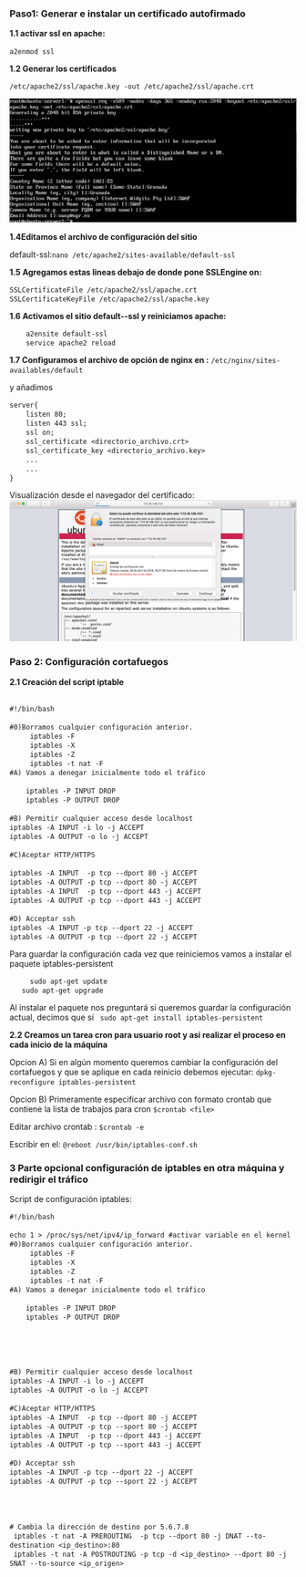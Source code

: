 

### Paso1: Generar e instalar un certificado autofirmado

**1.1 activar ssl en apache:**

`a2enmod ssl`


**1.2 Generar los certificados**

```openssl req -x509 -nodes -days 365 -newkey rsa:2048 -keyout
/etc/apache2/ssl/apache.key -out /etc/apache2/ssl/apache.crt
```

![generar certificado](https://github.com/antoniogmartin/highPerformanceWebServers/blob/master/practicas/practica4/generar-certificados.png)


**1.4Editamos el archivo de configuración del sitio**


default-ssl:`nano /etc/apache2/sites-available/default-ssl`

**1.5 Agregamos estas lineas debajo de donde pone SSLEngine on:**
```
SSLCertificateFile /etc/apache2/ssl/apache.crt
SSLCertificateKeyFile /etc/apache2/ssl/apache.key
```

**1.6 Activamos el sitio default--ssl y reiniciamos apache:**
```
	a2ensite default-ssl
	service apache2 reload
```
**1.7 Configuramos el archivo de opción de nginx en :**
`/etc/nginx/sites-availables/default`


y añadimos

```
server{
	listen 80;
	listen 443 ssl;
	ssl on;
	ssl_certificate <directorio_archivo.crt>
	ssl_certificate_key <directorio_archivo.key>
	...
	...
}
```


Visualización desde el navegador del certificado:
![vision certificado web](https://github.com/antoniogmartin/highPerformanceWebServers/blob/master/practicas/practica4/vision-cert-web.png)
### Paso 2: Configuración cortafuegos

**2.1 Creación del script iptable**

```

#!/bin/bash

#0)Borramos cualquier configuración anterior.
	 iptables -F
	 iptables -X
	 iptables -Z
	 iptables -t nat -F
#A) Vamos a denegar inicialmente todo el tráfico

	iptables -P INPUT DROP
	iptables -P OUTPUT DROP

#B) Permitir cualquier acceso desde localhost
iptables -A INPUT -i lo -j ACCEPT
iptables -A OUTPUT -o lo -j ACCEPT

#C)Aceptar HTTP/HTTPS

iptables -A INPUT  -p tcp --dport 80 -j ACCEPT
iptables -A OUTPUT -p tcp --dport 80 -j ACCEPT
iptables -A INPUT  -p tcp --dport 443 -j ACCEPT
iptables -A OUTPUT -p tcp --dport 443 -j ACCEPT

#D) Acceptar ssh
iptables -A INPUT -p tcp --dport 22 -j ACCEPT
iptables -A OUTPUT -p tcp --dport 22 -j ACCEPT

```

Para guardar la configuración cada vez que reiniciemos vamos a instalar el paquete iptables-persistent
```
	 sudo apt-get update
   sudo apt-get upgrade
```

Al instalar el paquete nos preguntará si queremos guardar la configuración actual, decimos que sí
  ` sudo apt-get install iptables-persistent`




**2.2 Creamos un tarea cron para usuario root y así realizar el proceso en cada inicio de la máquina**

Opcion A) Si en algún momento queremos cambiar la configuración del cortafuegos y que se aplique en cada reinicio debemos ejecutar:
	`dpkg-reconfigure iptables-persistent`


Opcion B) Primeramente especificar archivo con formato crontab que contiene la lista de trabajos para cron `$crontab <file>`

Editar archivo crontab : `$crontab -e`

Escribir en el: `@reboot /usr/bin/iptables-conf.sh`



### 3 Parte opcional configuración de iptables en otra máquina y redirigir el tráfico

Script de configuración iptables:

```
#!/bin/bash

echo 1 > /proc/sys/net/ipv4/ip_forward #activar variable en el kernel
#0)Borramos cualquier configuración anterior.
	 iptables -F
	 iptables -X
	 iptables -Z
	 iptables -t nat -F
#A) Vamos a denegar inicialmente todo el tráfico

	iptables -P INPUT DROP
	iptables -P OUTPUT DROP





#B) Permitir cualquier acceso desde localhost
iptables -A INPUT -i lo -j ACCEPT
iptables -A OUTPUT -o lo -j ACCEPT

#C)Aceptar HTTP/HTTPS
iptables -A INPUT  -p tcp --dport 80 -j ACCEPT
iptables -A OUTPUT -p tcp --sport 80 -j ACCEPT
iptables -A INPUT  -p tcp --dport 443 -j ACCEPT
iptables -A OUTPUT -p tcp --sport 443 -j ACCEPT

#D) Acceptar ssh
iptables -A INPUT -p tcp --dport 22 -j ACCEPT
iptables -A OUTPUT -p tcp --sport 22 -j ACCEPT




# Cambia la dirección de destino por 5.6.7.8
 iptables -t nat -A PREROUTING  -p tcp --dport 80 -j DNAT --to-destination <ip_destino>:80
 iptables -t nat -A POSTROUTING -p tcp -d <ip_destino> --dport 80 -j SNAT --to-source <ip_origen>

```
